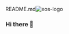 README.md![eos-logo](https://github.com/p1r5/p1r5/assets/99807031/26f618ac-0633-4f20-9bed-7ebb03cacec2)
### Hi there 👋

<!--
**p1r5/p1r5** is a ✨ _special_ ✨ repository because its `README.md` (this file) appears on your GitHub profile.

Here are some ideas to get you started:

- 🔭 I’m currently working on ...
- 🌱 I’m currently learning ...
- 👯 I’m looking to collaborate on ...
- 🤔 I’m looking for help with ...
- 💬 Ask me about ...
- 📫 How to reach me: ...
- 😄 Pronouns: ...
- ⚡ Fun fact: ...
-->
